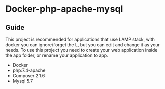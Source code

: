 # Docker-php-apache-mysql
## Guide 

This project is recommended for applications that use LAMP stack, with docker you can ignore/forget the L, but you can edit and change it as your needs.
To use this project you need to create your web application inside the app folder, or rename your application to app.

- Docker
- php:7.4-apache
- Composer 2.1.6
- Mysql 5.7
